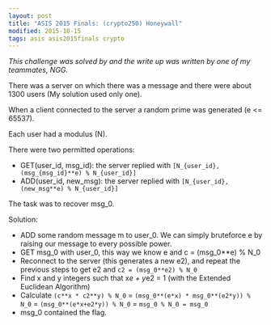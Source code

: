 ```yaml
---
layout: post
title: "ASIS 2015 Finals: (crypto250) Honeywall"
modified: 2015-10-15
tags: asis asis2015finals crypto
---
```


*This challenge was solved by and the write up was written by one of my teammates, NGG.*

There was a server on which there was a message and there were about 1300 users (My solution used only one).

When a client connected to the server a random prime was generated (e <= 65537).

Each user had a modulus (N).

There were two permitted operations:

 - GET(user_id, msg_id): the server replied with ```[N_{user_id}, (msg_{msg_id}**e) % N_{user_id}]```
 - ADD(user_id, new_msg): the server replied with ```[N_{user_id}, (new_msg**e) % N_{user_id}]```

The task was to recover msg_0.

Solution:

 - ADD some random message m to user_0. We can simply bruteforce e by raising our message to every possible power.
 - GET msg_0 with user_0, this way we know e and c = (msg_0**e) % N_0
 - Reconnect to the server (this generates a new e2), and repeat the previous steps to get e2 and ```c2 = (msg_0**e2) % N_0```
 - Find x and y integers such that x*e + y*e2 = 1 (with the Extended Euclidean Algorithm) 
 - Calculate ```(c**x * c2**y) % N_0``` = ```(msg_0**(e*x) * msg_0**(e2*y)) % N_0``` = ```(msg_0**(e*x+e2*y)) % N_0``` = ```msg_0 % N_0 = msg_0```
 - msg_0 contained the flag.